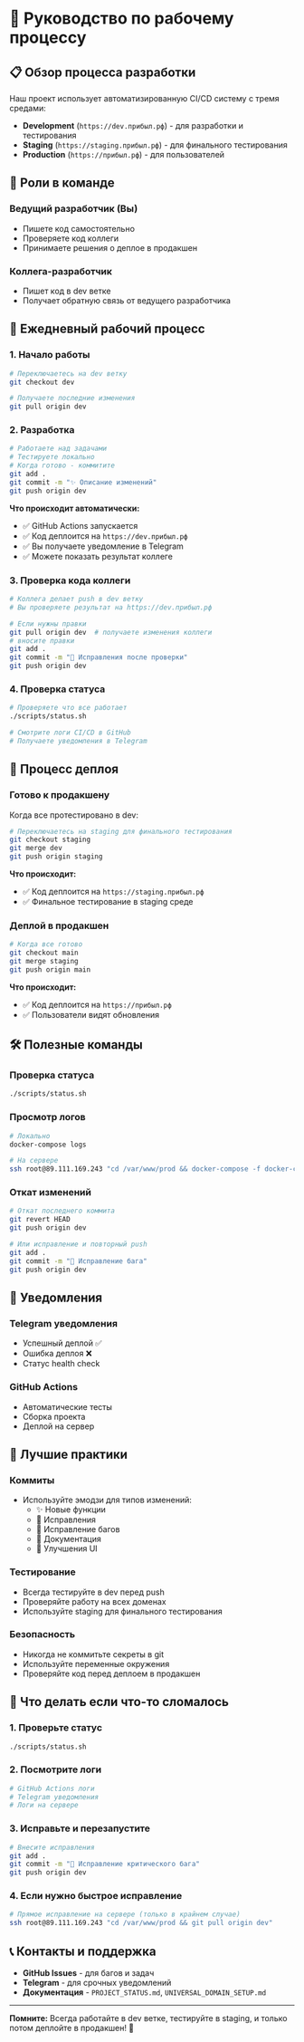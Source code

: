# 🚀 Руководство по рабочему процессу

## 📋 Обзор процесса разработки

Наш проект использует автоматизированную CI/CD систему с тремя средами:

- **Development** (`https://dev.прибыл.рф`) - для разработки и тестирования
- **Staging** (`https://staging.прибыл.рф`) - для финального тестирования
- **Production** (`https://прибыл.рф`) - для пользователей

## 👥 Роли в команде

### **Ведущий разработчик (Вы)**

- Пишете код самостоятельно
- Проверяете код коллеги
- Принимаете решения о деплое в продакшен

### **Коллега-разработчик**

- Пишет код в dev ветке
- Получает обратную связь от ведущего разработчика

## 🔄 Ежедневный рабочий процесс

### **1. Начало работы**

```bash
# Переключаетесь на dev ветку
git checkout dev

# Получаете последние изменения
git pull origin dev
```

### **2. Разработка**

```bash
# Работаете над задачами
# Тестируете локально
# Когда готово - коммитите
git add .
git commit -m "✨ Описание изменений"
git push origin dev
```

**Что происходит автоматически:**

- ✅ GitHub Actions запускается
- ✅ Код деплоится на `https://dev.прибыл.рф`
- ✅ Вы получаете уведомление в Telegram
- ✅ Можете показать результат коллеге

### **3. Проверка кода коллеги**

```bash
# Коллега делает push в dev ветку
# Вы проверяете результат на https://dev.прибыл.рф

# Если нужны правки
git pull origin dev  # получаете изменения коллеги
# вносите правки
git add .
git commit -m "🔧 Исправления после проверки"
git push origin dev
```

### **4. Проверка статуса**

```bash
# Проверяете что все работает
./scripts/status.sh

# Смотрите логи CI/CD в GitHub
# Получаете уведомления в Telegram
```

## 🚀 Процесс деплоя

### **Готово к продакшену**

Когда все протестировано в dev:

```bash
# Переключаетесь на staging для финального тестирования
git checkout staging
git merge dev
git push origin staging
```

**Что происходит:**

- ✅ Код деплоится на `https://staging.прибыл.рф`
- ✅ Финальное тестирование в staging среде

### **Деплой в продакшен**

```bash
# Когда все готово
git checkout main
git merge staging
git push origin main
```

**Что происходит:**

- ✅ Код деплоится на `https://прибыл.рф`
- ✅ Пользователи видят обновления

## 🛠️ Полезные команды

### **Проверка статуса**

```bash
./scripts/status.sh
```

### **Просмотр логов**

```bash
# Локально
docker-compose logs

# На сервере
ssh root@89.111.169.243 "cd /var/www/prod && docker-compose -f docker-compose.universal.yml logs"
```

### **Откат изменений**

```bash
# Откат последнего коммита
git revert HEAD
git push origin dev

# Или исправление и повторный push
git add .
git commit -m "🐛 Исправление бага"
git push origin dev
```

## 📱 Уведомления

### **Telegram уведомления**

- Успешный деплой ✅
- Ошибка деплоя ❌
- Статус health check

### **GitHub Actions**

- Автоматические тесты
- Сборка проекта
- Деплой на сервер

## 🎯 Лучшие практики

### **Коммиты**

- Используйте эмодзи для типов изменений:
  - ✨ Новые функции
  - 🔧 Исправления
  - 🐛 Исправление багов
  - 📝 Документация
  - 🎨 Улучшения UI

### **Тестирование**

- Всегда тестируйте в dev перед push
- Проверяйте работу на всех доменах
- Используйте staging для финального тестирования

### **Безопасность**

- Никогда не коммитьте секреты в git
- Используйте переменные окружения
- Проверяйте код перед деплоем в продакшен

## 🚨 Что делать если что-то сломалось

### **1. Проверьте статус**

```bash
./scripts/status.sh
```

### **2. Посмотрите логи**

```bash
# GitHub Actions логи
# Telegram уведомления
# Логи на сервере
```

### **3. Исправьте и перезапустите**

```bash
# Внесите исправления
git add .
git commit -m "🐛 Исправление критического бага"
git push origin dev
```

### **4. Если нужно быстрое исправление**

```bash
# Прямое исправление на сервере (только в крайнем случае)
ssh root@89.111.169.243 "cd /var/www/prod && git pull origin dev"
```

## 📞 Контакты и поддержка

- **GitHub Issues** - для багов и задач
- **Telegram** - для срочных уведомлений
- **Документация** - `PROJECT_STATUS.md`, `UNIVERSAL_DOMAIN_SETUP.md`

---

**Помните:** Всегда работайте в dev ветке, тестируйте в staging, и только потом деплойте в продакшен! 🎯

